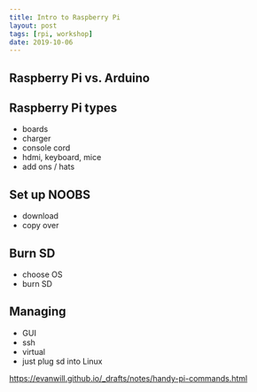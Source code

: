 ```yaml
---
title: Intro to Raspberry Pi
layout: post
tags: [rpi, workshop]
date: 2019-10-06
---
```


## Raspberry Pi vs. Arduino 

## Raspberry Pi types

- boards
- charger
- console cord
- hdmi, keyboard, mice 
- add ons / hats

## Set up NOOBS

- download
- copy over

## Burn SD

- choose OS
- burn SD

## Managing 

- GUI
- ssh 
- virtual
- just plug sd into Linux

https://evanwill.github.io/_drafts/notes/handy-pi-commands.html
